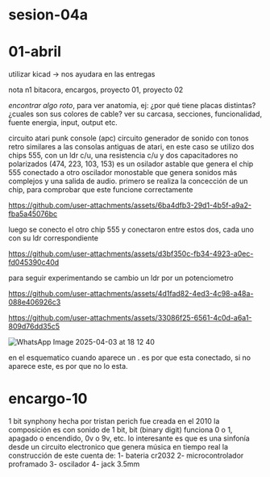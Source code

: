 # sesion-04a
# 01-abril

utilizar kicad -> nos ayudara en las entregas

nota n1
bitacora, encargos, proyecto 01, proyecto 02

*encontrar algo roto*, para ver anatomia, ej: ¿por qué tiene placas distintas? ¿cuales son sus colores de cable? 
ver su carcasa, secciones, funcionalidad, fuente energia, input, output etc.

circuito atari punk console (apc)
circuito generador de sonido con tonos retro similares a las consolas antiguas de atari, en este caso se utilizo dos chips 555, con un ldr c/u, una resistencia c/u y dos capacitadores no polarizados (474, 223, 103, 153)
es un osilador astable que genera el chip 555 conectado a otro oscilador monostable que genera sonidos más complejos y una salida de audio.
primero se realiza la concección de un chip, para comprobar que este funcione correctamente

https://github.com/user-attachments/assets/6ba4dfb3-29d1-4b5f-a9a2-fba5a45076bc

luego se conecto el otro chip 555 y conectaron entre estos dos, cada uno con su ldr correspondiente

https://github.com/user-attachments/assets/d3bf350c-fb34-4923-a0ec-fd045390c40d

para seguir experimentando se cambio un ldr por un potenciometro 

https://github.com/user-attachments/assets/4d1fad82-4ed3-4c98-a48a-088e406926c3

https://github.com/user-attachments/assets/33086f25-6561-4c0d-a6a1-809d76dd35c5

![WhatsApp Image 2025-04-03 at 18 12 40](https://github.com/user-attachments/assets/dcd6d365-d603-434a-83ab-4c31ffb02912)

en el esquematico cuando aparece un . es por que esta conectado, si no aparece este, es por que no lo esta.

# encargo-10
1 bit synphony
hecha por tristan perich
fue creada en el 2010
la composición es con sonido de 1 bit, bit (binary digit) funciona 0 o 1, apagado o encendido, 0v o 9v, etc.
lo interesante es que es una sinfonía desde un circuito electronico que genera música en tiempo real
la construcción de este cuenta de:
1- bateria cr2032
2- microcontrolador proframado
3- oscilador
4- jack 3.5mm
